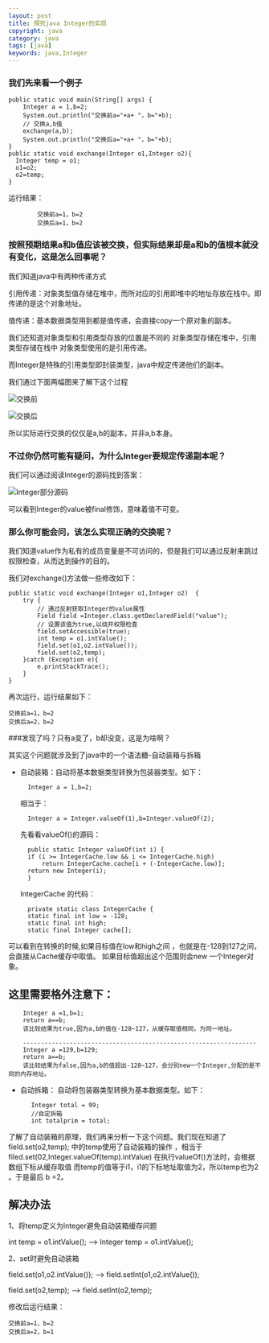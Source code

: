 ```yaml
---
layout: post
title: 探究java Integer的实现
copyright: java
category: java
tags: [java]
keywords: java,Integer
---
```


### 我们先来看一个例子
	public static void main(String[] args) {
        Integer a = 1,b=2;
        System.out.println("交换前a="+a+ "，b="+b);
        // 交换a,b值
        exchange(a,b);
        System.out.println("交换后a="+a+ "，b="+b);
    }
    public static void exchange(Integer o1,Integer o2){
      Integer temp = o1;
      o1=o2;
      o2=temp;
    }
运行结果：
 			
	        交换前a=1，b=2
			交换后a=1，b=2

### 按照预期结果a和b值应该被交换，但实际结果却是a和b的值根本就没有变化，这是怎么回事呢？

我们知道java中有两种传递方式

引用传递：对象类型值存储在堆中，而所对应的引用即堆中的地址存放在栈中。即传递的是这个对象地址。

值传递：基本数据类型用到都是值传递，会直接copy一个原对象的副本。

我们还知道对象类型和引用类型存放的位置是不同的 对象类型存储在堆中，引用类型存储在栈中
对象类型使用的是引用传递。

而Integer是特殊的引用类型即封装类型，java中规定传递他们的副本。

我们通过下面两幅图来了解下这个过程


![交换前](https://img-blog.csdnimg.cn/20190630162529375.png?x-oss-process=image/watermark,type_ZmFuZ3poZW5naGVpdGk,shadow_10,text_aHR0cHM6Ly9ibG9nLmNzZG4ubmV0L3FxXzMyNzM2OTQ3,size_16,color_FFFFFF,t_70)


![交换后](https://img-blog.csdnimg.cn/20190630162550720.png?x-oss-process=image/watermark,type_ZmFuZ3poZW5naGVpdGk,shadow_10,text_aHR0cHM6Ly9ibG9nLmNzZG4ubmV0L3FxXzMyNzM2OTQ3,size_16,color_FFFFFF,t_70)


所以实际进行交换的仅仅是a,b的副本，并非a,b本身。

### 不过你仍然可能有疑问，为什么Integer要规定传递副本呢？
我们可以通过阅读Integer的源码找到答案：
	
![Integer部分源码](https://img-blog.csdnimg.cn/20190630162612548.jpg?x-oss-process=image/watermark,type_ZmFuZ3poZW5naGVpdGk,shadow_10,text_aHR0cHM6Ly9ibG9nLmNzZG4ubmV0L3FxXzMyNzM2OTQ3,size_16,color_FFFFFF,t_70)

可以看到Integer的value被final修饰，意味着值不可变。

### 那么你可能会问，该怎么实现正确的交换呢？

我们知道value作为私有的成员变量是不可访问的，但是我们可以通过反射来跳过权限检查，从而达到操作的目的。

我们对exchange()方法做一些修改如下：

	public static void exchange(Integer o1,Integer o2)  {
        try {
            // 通过反射获取Integer的value属性
            Field field =Integer.class.getDeclaredField("value");
            // 设置该值为true,以绕开权限检查
            field.setAccessible(true);
            int temp = o1.intValue();
            field.set(o1,o2.intValue());
            field.set(o2,temp); 
        }catch (Exception e){
            e.printStackTrace();
        }
    }

再次运行，运行结果如下：

	交换前a=1，b=2
	交换后a=2，b=2

###发现了吗？只有a变了，b却没变，这是为啥啊？

其实这个问题就涉及到了java中的一个语法糖-自动装箱与拆箱

* 自动装箱：自动将基本数据类型转换为包装器类型。如下：

     
        Integer a = 1,b=2;
  相当于：

        Integer a = Integer.valueOf(1),b=Integer.valueOf(2);
  
  先看看valueOf()的源码：

		public static Integer valueOf(int i) {
        if (i >= IntegerCache.low && i <= IntegerCache.high)
            return IntegerCache.cache[i + (-IntegerCache.low)];
        return new Integer(i);
    	}
        
  IntegerCache 的代码：

        private static class IntegerCache {
        static final int low = -128;
        static final int high;
        static final Integer cache[];
        
 可以看到在转换的时候,如果目标值在low和high之间 ，也就是在-128到127之间，会直接从Cache缓存中取值。 如果目标值超出这个范围则会new 一个Integer对象。

## 这里需要格外注意下：

        Integer a =1,b=1;
   		return a==b; 
        该比较结果为true,因为a,b的值在-128~127，从缓存取值相同，为同一地址。

        ----------------------------------------------------------------- 
		Integer a =129,b=129;
   		return a==b; 
        该比较结果为false,因为a,b的值超出-128~127，会分别new一个Integer,分配的是不同的内存地址。


* 自动拆箱： 自动将包装器类型转换为基本数据类型。如下：


         Integer total = 99;
    	 //自定拆箱
    	 int totalprim = total;
         

了解了自动装箱的原理，我们再来分析一下这个问题。我们现在知道了 field.set(o2,temp);  中的temp使用了自动装箱的操作 ，相当于 filed.set(02,Integer.valueOf(temp).intValue) 在执行valueOf()方法时，会根据数组下标从缓存取值 而temp的值等于i1，i1的下标地址取值为2，所以temp也为2 。于是最后 b =2。

## 解决办法

1、将temp定义为Integer避免自动装箱缓存问题

   int temp = o1.intValue(); --> Integer temp = o1.intValue();
 
2、set时避免自动装箱

   field.set(o1,o2.intValue()); --> field.setInt(o1,o2.intValue());

   field.set(o2,temp);          --> field.setInt(o2,temp); 

修改后运行结果：

    交换前a=1，b=2
	交换后a=2，b=1

